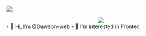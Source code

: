 ![](https://www.betula.space/images/%E5%8D%9A%E5%AE%A2%E6%90%AD%E5%BB%BA%E5%AE%8C%E6%88%90/cover.png)
<div align="center">
<img src=https://img-blog.csdnimg.cn/20200822014538211.png />
</div>
- 👋 Hi, I’m @Dawson-web
- 👀 I’m interested in Fronted
